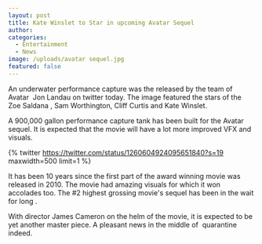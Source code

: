 ```yaml
---
layout: post
title: Kate Winslet to Star in upcoming Avatar Sequel
author:
categories:
  - Entertainment
  - News
image: /uploads/avatar sequel.jpg
featured: false
---
```


An underwater performance capture was the released by the team of Avatar&nbsp; Jon Landau on twitter today. The image featured the stars of the Zoe Saldana , Sam Worthington, Cliff Curtis and Kate Winslet.

A 900,000 gallon performance capture tank has been built for the Avatar sequel. It is expected that the movie will have a lot more improved VFX and visuals.

{% twitter https://twitter.com/status/1260604924095651840?s=19 maxwidth=500 limit=1 %}

It has been 10 years since the first part of the award winning movie was released in 2010. The movie had amazing visuals for which it won accolades too. The \#2 highest grossing movie's sequel has been in the wait for long .

With director James Cameron on the helm of the movie, it is expected to be yet another master piece. A pleasant news in the middle of&nbsp; quarantine indeed.